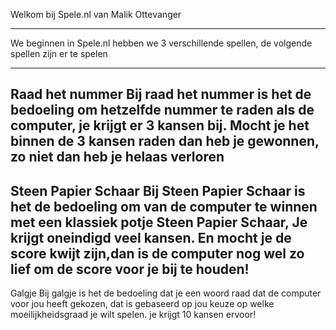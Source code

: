 Welkom bij Spele.nl van Malik Ottevanger

-----------------------------------------------------------------------------------------------------------------------------------------------------------------------------------------
We beginnen in Spele.nl hebben we 3 verschillende spellen, de volgende spellen zijn er te spelen

---------------------------------------------------------------------------------------------------------------
Raad het nummer
Bij raad het nummer is het de bedoeling om hetzelfde nummer te raden als de computer, je krijgt er 3 kansen bij. Mocht je het binnen de 3 kansen raden dan heb je gewonnen, zo niet dan heb je helaas verloren
---------------------------------------------------------------------------------------------------------------
Steen Papier Schaar
Bij Steen Papier Schaar is het de bedoeling om van de computer te winnen met een klassiek potje Steen Papier Schaar, Je krijgt oneindigd veel kansen. En mocht je de score kwijt zijn,dan is de computer nog wel zo lief om de score voor je bij te houden!
---------------------------------------------------------------------------------------------------------------
Galgje
Bij galgje is het de bedoeling dat je een woord raad dat de computer voor jou heeft gekozen, dat is gebaseerd op jou keuze op welke moeilijkheidsgraad je wilt spelen. je krijgt 10 kansen ervoor!